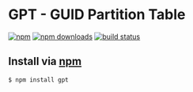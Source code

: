 # GPT - GUID Partition Table
[![npm](http://img.shields.io/npm/v/gpt.svg?style=flat)](https://npmjs.org/gpt)
[![npm downloads](http://img.shields.io/npm/dm/gpt.svg?style=flat)](https://npmjs.org/gpt)
[![build status](http://img.shields.io/travis/jhermsmeier/node-gpt.svg?style=flat)](https://travis-ci.org/jhermsmeier/node-gpt)


## Install via [npm](https://npmjs.org)

```sh
$ npm install gpt
```
